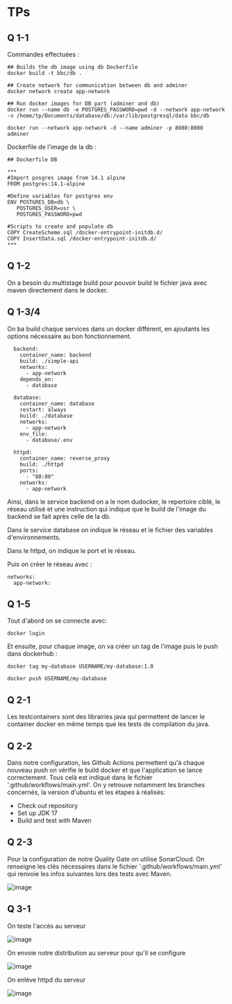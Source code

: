 # TPs

## Q 1-1

Commandes effectuées :
```
## Builds the db image using db Dockerfile 
docker build -t bbc/db .

## Create network for communication between db and adminer
docker network create app-network

## Run docker images for DB part (adminer and db)
docker run --name db -e POSTGRES_PASSWORD=pwd -d --network app-network -v /home/tp/Documents/database/db:/var/lib/postgresql/data bbc/db

docker run --network app-network -d --name adminer -p 8080:8080 adminer
```

Dockerfile de l'image de la db :
```
## Dockerfile DB

***
#Import posgres image from 14.1 alpine
FROM postgres:14.1-alpine

#Define variables for postgres env
ENV POSTGRES_DB=db \
   POSTGRES_USER=usr \
   POSTGRES_PASSWORD=pwd

#Scripts to create and populate db
COPY CreateScheme.sql /docker-entrypoint-initdb.d/
COPY InsertData.sql /docker-entrypoint-initdb.d/
***

```

## Q 1-2

On a besoin du multistage build pour pouvoir build le fichier java avec maven directement dans le docker.

## Q 1-3/4

On ba build chaque services dans un docker différent, en ajoutants les options nécessaire au bon fonctionnement.

```
  backend:
    container_name: backend
    build: ./simple-api
    networks:
      - app-network
    depends_on:
      - database

  database:
    container_name: database
    restart: always
    build: ./database
    networks:
      - app-network
    env_file:
      - database/.env

  httpd:
    container_name: reverse_proxy
    build: ./httpd
    ports:
      - "80:80"
    networks:
      - app-network

```

Ainsi, dans le service backend on a le nom dudocker, le repertoire ciblé, le réseau utilisé et une instruction qui indique que le build de l'image du backend se fait après celle de la db.

Dans le service database on indique le réseau et le fichier des variables d'environnements.

Dans le httpd, on indique le port et le réseau.

Puis on créer le réseau avec :
```
networks:
  app-network:
 ```
 
## Q 1-5

Tout d'abord on se connecte avec:
```
docker login
```

Et ensuite, pour chaque image, on va créer un tag de l'image puis le push dans dockerhub :

```
docker tag my-database USERNAME/my-database:1.0

docker push USERNAME/my-database  

```

## Q 2-1

Les testcontainers sont des librairies java qui permettent de lancer le container docker en même temps que les tests de compilation du java.

## Q 2-2

Dans notre configuration, les Github Actions permettent qu'à chaque nouveau push on vérifie le build docker et que l'application se lance correctement. Tous celà est indiqué dans le fichier '.github/workflows/main.yml'. On y retrouve notamment les branches concernés, la version d'ubuntu et les étapes à réalisés:
   - Check out repository
   - Set up JDK 17
   - Build and test with Maven

## Q 2-3

Pour la configuration de notre Quality Gate on utilise SonarCloud. On renseigne les clés nécessaires dans le fichier '.github/workflows/main.yml' qui renvoie les infos suivantes lors des tests avec Maven. 

![image](https://user-images.githubusercontent.com/93118154/216331933-2fd05dc0-40ba-4866-a628-848c591c7a54.png)

## Q 3-1

On teste l'accès au serveur

![image](https://user-images.githubusercontent.com/93118154/216349424-c0bd8290-ac5a-4a02-8ecc-b68add42576e.png)

On envoie notre distribution au serveur pour qu'il se configure

![image](https://user-images.githubusercontent.com/93118154/216350212-491f202d-9fb1-496d-a59d-57cb5e506c71.png)

On enlève httpd du serveur

![image](https://user-images.githubusercontent.com/93118154/216350398-51414da9-ff2b-4587-be07-acbd52b372bb.png)

